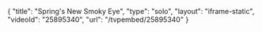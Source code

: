 {
    "title": "Spring's New Smoky Eye",
    "type": "solo",
    "layout": "iframe-static",
    "videoId": "25895340",
    "url": "\/tvpembed\/25895340"
}